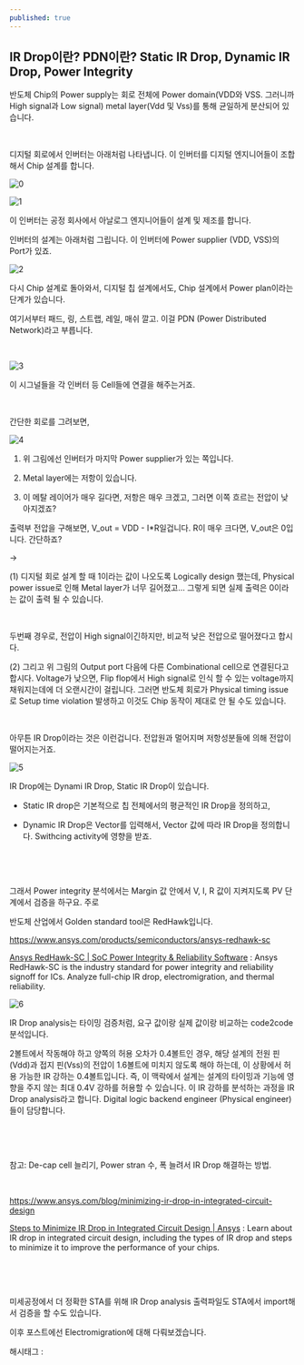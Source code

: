 ```yaml
---
published: true
---
```

## IR Drop이란? PDN이란? Static IR Drop, Dynamic IR Drop, Power Integrity

반도체 Chip의 Power supply는 회로  전체에 Power domain(VDD와 VSS. 그러니까 High signal과 Low signal) metal layer(Vdd 및 Vss)를 통해 균일하게 분산되어 있습니다.

​

디지털 회로에서 인버터는 아래처럼 나타냅니다. 이 인버터를 디지털 엔지니어들이 조합해서 Chip 설계를 합니다.

![0](/assets/img/223322494576/0.png)

![1](/assets/img/223322494576/1.png)

이 인버터는 공정 회사에서 아날로그 엔지니어들이 설계 및 제조를 합니다.

인버터의 설계는 아래처럼 그립니다. 이 인버터에 Power supplier (VDD, VSS)의 Port가 있죠.

![2](/assets/img/223322494576/2.png)

다시 Chip 설계로 돌아와서, 디지털 칩 설계에서도, Chip 설계에서 Power plan이라는 단계가 있습니다.

여기서부터 패드, 링, 스트랩, 레일, 매쉬 깔고. 이걸 PDN (Power Distributed Network)라고 부릅니다.

​

![3](/assets/img/223322494576/3.png)

이 시그널들을 각 인버터 등 Cell들에 연결을 해주는거죠.

​

간단한 회로를 그려보면,

![4](/assets/img/223322494576/4.png)

1) 위 그림에선 인버터가 마지막 Power supplier가 있는 쪽입니다.

2) Metal layer에는 저항이 있습니다.

3) 이 메탈 레이어가 매우 길다면, 저항은 매우 크겠고, 그러면 이쪽 흐르는 전압이 낮아지겠죠?

출력부 전압을 구해보면, V_out = VDD - I*R일겁니다. R이 매우 크다면, V_out은 0입니다. 간단하죠?

->

(1) 디지털 회로 설계 할 때 1이라는 값이 나오도록 Logically design 했는데, Physical power issue로 인해 Metal layer가 너무 길어졌고... 그렇게 되면 실제 출력은 0이라는 값이 출력 될 수 있습니다.

​

두번째 경우로, 전압이 High signal이긴하지만, 비교적 낮은 전압으로 떨어졌다고 합시다.

(2) 그리고 위 그림의 Output port 다음에 다른 Combinational cell으로 연결된다고 합시다. Voltage가 낮으면, Flip flop에서 High signal로 인식 할 수 있는 voltage까지 채워지는데에 더 오랜시간이 걸립니다. 그러면 반도체 회로가 Physical timing issue로 Setup time violation 발생하고 이것도 Chip 동작이 제대로 안 될 수도 있습니다.

​

아무튼 IR Drop이라는 것은 이런겁니다. 전압원과 멀어지며 저항성분들에 의해 전압이 떨어지는거죠.

![5](/assets/img/223322494576/5.png)

IR Drop에는 Dynami IR Drop, Static IR Drop이 있습니다.

- Static IR drop은 기본적으로 칩 전체에서의 평균적인 IR Drop을 정의하고,

- Dynamic IR Drop은 Vector를 입력해서, Vector 값에 따라 IR Drop을 정의합니다. Swithcing activity에 영향을 받죠.

​

​

그래서 Power integrity 분석에서는 Margin 값 안에서 V, I, R 값이 지켜지도록 PV 단계에서 검증을 하구요. 주로

반도체 산업에서 Golden standard tool은 RedHawk입니다.

https://www.ansys.com/products/semiconductors/ansys-redhawk-sc

[Ansys RedHawk-SC | SoC Power Integrity & Reliability Software](https://www.ansys.com/products/semiconductors/ansys-redhawk-sc) : Ansys RedHawk-SC is the industry standard for power integrity and reliability signoff for ICs. Analyze full-chip IR drop, electromigration, and thermal reliability.

![6](/assets/img/223322494576/6.png)

IR Drop analysis는 타이밍 검증처럼, 요구 값이랑 실제 값이랑 비교하는 code2code 분석입니다.

2볼트에서 작동해야 하고 양쪽의 허용 오차가 0.4볼트인 경우, 해당 설계의 전원 핀(Vdd)과 접지 핀(Vss)의 전압이 1.6볼트에 미치지 않도록 해야 하는데, 이 상황에서 허용 가능한 IR 강하는 0.4볼트입니다. 즉, 이 맥락에서 설계는 설계의 타이밍과 기능에 영향을 주지 않는 최대 0.4V 강하를 허용할 수 있습니다. 이 IR 강하를 분석하는 과정을 IR Drop analysis라고 합니다. Digital logic backend engineer (Physical engineer)들이 담당합니다.

​

​

참고: De-cap cell 늘리기, Power stran 수, 폭 늘려서 IR Drop 해결하는 방법.

​

https://www.ansys.com/blog/minimizing-ir-drop-in-integrated-circuit-design

[Steps to Minimize IR Drop in Integrated Circuit Design | Ansys](https://www.ansys.com/blog/minimizing-ir-drop-in-integrated-circuit-design) : Learn about IR drop in integrated circuit design, including the types of IR drop and steps to minimize it to improve the performance of your chips.

​

​

미세공정에서 더 정확한 STA를 위해 IR Drop analysis 출력파일도 STA에서 import해서 검증을 할 수도 있습니다.

이후 포스트에선 Electromigration에 대해 다뤄보겠습니다.

 해시태그 : 